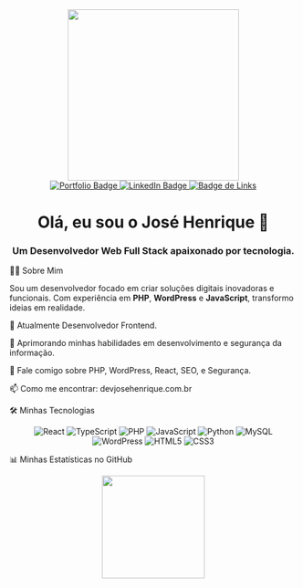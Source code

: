 <div id="header" align="center">
<img src="https://raw.githubusercontent.com/MicaelliMedeiros/micaellimedeiros/master/image/computer-illustration.png" width="300px"/>
</div>

<div id="badges" align="center">
<a href="https://devjosehenrique.com.br" target="_blank">
<img src="https://img.shields.io/badge/Portfólio-000?style=for-the-badge&logo=ko-fi&logoColor=white" alt="Portfolio Badge"/>
</a>
<a href="https://www.linkedin.com/in/josehenriqu3/" target="_blank">
<img src="https://img.shields.io/badge/LinkedIn-0077B5?style=for-the-badge&logo=linkedin&logoColor=white" alt="LinkedIn Badge"/>
</a>
<a href="https://links.devjosehenrique.com.br" target="_blank">
<img src="https://img.shields.io/badge/Links_Importantes-333?style=for-the-badge&logo=linktree&logoColor=white" alt="Badge de Links"/>
</a>
</div>

<h1 align="center">
Olá, eu sou o José Henrique 👋
</h1>
<h3 align="center">
Um Desenvolvedor Web Full Stack apaixonado por tecnologia.
</h3>

:man_technologist: Sobre Mim
<p>
Sou um desenvolvedor focado em criar soluções digitais inovadoras e funcionais. Com experiência em <strong>PHP</strong>, <strong>WordPress</strong> e <strong>JavaScript</strong>, transformo ideias em realidade.
</p>

🔭 Atualmente Desenvolvedor Frontend.

🌱 Aprimorando minhas habilidades em desenvolvimento e segurança da informação.

💬 Fale comigo sobre PHP, WordPress, React, SEO, e Segurança.

📫 Como me encontrar: devjosehenrique.com.br

🛠️ Minhas Tecnologias
<p align="center">
<img src="https://www.google.com/search?q=https://img.shields.io/badge/React-20232A%3Fstyle%3Dfor-the-badge%26logo%3Dreact%26logoColor%3D61DAFB" alt="React">
<img src="https://www.google.com/search?q=https://img.shields.io/badge/TypeScript-007ACC%3Fstyle%3Dfor-the-badge%26logo%3Dtypescript%26logoColor%3Dwhite" alt="TypeScript">
<img src="https://img.shields.io/badge/PHP-777BB4?style=for-the-badge&logo=php&logoColor=white" alt="PHP">
<img src="https://img.shields.io/badge/JavaScript-F7DF1E?style=for-the-badge&logo=javascript&logoColor=black" alt="JavaScript">
<img src="https://www.google.com/search?q=https://img.shields.io/badge/Python-3776AB%3Fstyle%3Dfor-the-badge%26logo%3Dpython%26logoColor%3Dwhite" alt="Python">
<img src="https://img.shields.io/badge/MySQL-005C84?style=for-the-badge&logo=mysql&logoColor=white" alt="MySQL">
<img src="https://img.shields.io/badge/WordPress-21759B?style=for-the-badge&logo=wordpress&logoColor=white" alt="WordPress">
<img src="https://img.shields.io/badge/HTML5-E34F26?style=for-the-badge&logo=html5&logoColor=white" alt="HTML5">
<img src="https://img.shields.io/badge/CSS3-1572B6?style=for-the-badge&logo=css3&logoColor=white" alt="CSS3">
</p>

📊 Minhas Estatísticas no GitHub
<div align="center">
<img height="180em" src="https://github-readme-stats.vercel.app/api?username=dev-josehenrique&show_icons=true&theme=tokyonight&include_all_commits=true&count_private=true"/>
</div>
